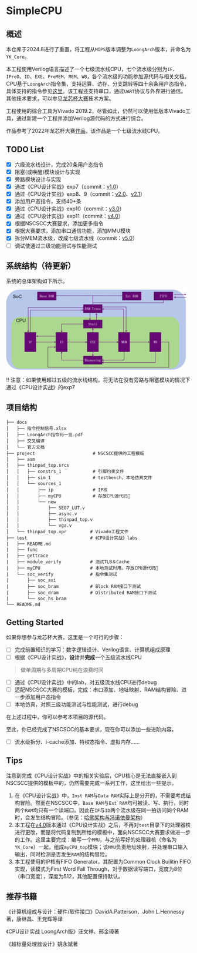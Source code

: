 # SimpleCPU

## 概述

本仓库于2024.8进行了重置，将工程从`MIPS`版本调整为`LoongArch`版本，并命名为`YK_Core`。

本工程使用Verilog语言描述了一个七级流水线CPU，七个流水级分别为`IF`、`IPreD`、`ID`、`EXE`、`PreMEM`、`MEM`、`WB`，各个流水级的功能参加源代码与相关文档。CPU基于`LoongArch`指令集，支持运算、访存、分支跳转等四十余条用户态指令，具体支持的指令参见[这里](./docs/指令控制信号.xlsx)。该工程还支持串口，通过`UART`协议与外界进行通信。其他技术要求，可以参见[龙芯杯大赛](http://www.nscscc.com)技术方案。

工程使用的综合工具为Vivado 2019.2，尽管如此，仍然可以使用低版本Vivado工具，通过新建一个工程并添加Verilog源代码的方式进行综合。

作品参考了2022年龙芯杯大赛[作品](https://github.com/fluctlight001/cpu_for_nscscc2022_single)，该作品是一个七级流水线CPU。

## TODO List

- [x] 六级流水线设计，完成20条用户态指令
- [x] 阻塞(或唤醒)模块设计与实现
- [x] 旁路模块设计与实现
- [x] 通过《CPU设计实战》exp7（commit：[v1.0](https://github.com/ykykzq/SimpleCPU/commit/6f57858aa503a204427d251ed48f78b21216acb6)）
- [x] 通过《CPU设计实战》exp8、9（commit：[v2.0](https://github.com/ykykzq/SimpleCPU/commit/6e12934ad4ada67a1a4f0eae59e8954e9a2666b5)、[v2.1](https://github.com/ykykzq/SimpleCPU/commit/d00fffc3704908f9dc4b94863b6e44d64e6c84ea)）
- [x] 添加用户态指令，支持40+条
- [x] 通过《CPU设计实战》exp10（commit：[v3.0](https://github.com/ykykzq/SimpleCPU/commit/69767304f6b3c4f273a12e56c64c6ca434f232fe)）
- [x] 通过《CPU设计实战》exp11（commit：[v4.0](https://github.com/ykykzq/SimpleCPU/commit/79788504854dc162ad1f232458a28d9f5c64e550)）
- [x] 根据NSCSCC大赛要求，添加更多指令
- [x] 根据大赛要求，添加串口通信功能，添加MMU模块
- [x] 拆分MEM流水级，改成七级流水线（commit：[v5.0](https://github.com/ykykzq/SimpleCPU/commit/8827e840047636707783b38004ab3535a086322e)）
- [ ] 调试使通过三级功能测试与性能测试

## 系统结构（待更新）

系统的总体架构如下所示。

<img src="./images/project.png" alt="project" style="zoom:48%;" />

:bangbang: 注意：如果使用超过五级的流水线结构，将无法在没有旁路与阻塞模块的情况下通过《CPU设计实战》的exp7

## 项目结构

```
├── docs
│   ├── 指令控制信号.xlsx
│   ├── LoongArch指令码一览.pdf
│   ├── 交叉编译
│   └── 官方文档
├── project                      # NSCSCC提供的工程模板
│   ├── asm
│   ├── thinpad_top.srcs
│   │   ├── constrs_1            # 引脚约束文件
│   │   ├── sim_1                # testbench，本地仿真文件
│   │   └── sources_1
│   │       ├── ip               # IP核
│   │       ├── myCPU            # 存放CPU源代码🍎
│   │       └── new
│   │           ├── SEG7_LUT.v
│   │           ├── async.v
│   │           ├── thinpad_top.v
│   │           └── vga.v
│   └── thinpad_top.xpr         # Vivado工程文件
├── test                        # 《CPU设计实战》labs
|   ├── README.md
|   ├── func
|   ├── gettrace
|   ├── module_verify           # 测试TLB＆Cache
|   ├── myCPU                   # 本地测试时用。存放CPU源代码🍎
|   └── soc_verify              # 指令集测试
|       ├── soc_axi
|       ├── soc_bram            # Block RAM接口下测试
|       ├── soc_dram            # Distributed RAM接口下测试
|       └── soc_hs_bram
└── README.md

```

## Getting Started

如果你想参与龙芯杯大赛，这里是一个可行的步骤：

- [ ] 完成前置知识的学习：数字逻辑设计、Verilog语言、计算机组成原理
- [ ] 根据《CPU设计实战》，**设计**并**完成**一个五级流水线CPU

> 做单周期与多周期CPU纯在浪费时间

- [ ] 通过《CPU设计实战》中的lab，对五级流水线CPU进行debug
- [ ] 适配NSCSCC大赛的模板，完成：串口添加、地址映射、RAM结构冒险、进一步添加用户态指令
- [ ] 本地仿真，对照三级功能测试与性能测试，进行debug

在上述过程中，你可以参考本项目的源代码。

至此，你已经完成了NSCSCC的基本要求，现在你可以添加一些进阶内容。

- [ ] 流水级拆分、i-cache添加、特权态指令、虚拟内存......

## Tips

注意到完成《CPU设计实战》中的相关实验后，CPU核心是无法直接嵌入到NSCSCC提供的模板中的，仍然需要完成一系列工作，这里给出一些提示。

1. 在《CPU设计实战》中，`Inst RAM`与`Data RAM`实际上是分开的，不需要考虑结构冒险。然而在NSCSCC中，`Base RAM`与`Ext RAM`均可被读、写、执行，同时两个`RAM`均只有一个读端口。因此在`IF`与`ID`两个流水级在同一拍访问同个RAM时，会发生结构冒险。（参见：[哈佛架构与冯诺依曼架构](https://blog.csdn.net/zhuimeng_ruili/article/details/103485093)）
2. 本工程在[v4.0](https://github.com/ykykzq/SimpleCPU/commit/79788504854dc162ad1f232458a28d9f5c64e550)版本通过《CPU设计实战》之后，不再对`test`目录下的处理器核进行更改，而是将代码复制到所给的模板中，面向NSCSCC大赛要求做进一步的工作。这里主要完成：编写一个`MMU`，与之前写好的处理器核（命名为`YK_Core`）一起，组成`myCPU_top`模块；该`MMU`负责地址映射，并处理串口输入输出，同时检测是否发生`RAM`的结构冒险。
3. 本工程使用的IP核有FIFO Generator，其配置为Common Clock Builitin FIFO实现，读模式为First Word Fall Through，对于数据读写端口，宽度为8位（串口宽度），深度为512，其他配置保持默认。

## 推荐书籍

《计算机组成与设计：硬件/软件接口》DavidA.Patterson、John L.Hennessy著，康继昌、王党辉等译

《CPU设计实战 LoongArch版》汪文祥、邢金璋著

《超标量处理器设计》姚永斌著
